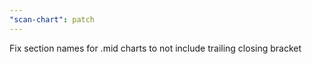 ```yaml
---
"scan-chart": patch
---
```


Fix section names for .mid charts to not include trailing closing bracket
